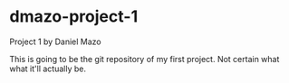 # dmazo-project-1
Project 1 by Daniel Mazo

This is going to be the git repository of my first project. Not certain what what it'll actually be.
